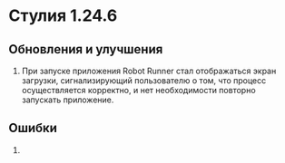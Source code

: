 # Стулия 1.24.6

## Обновления и улучшения

1. При запуске приложения Robot Runner стал отображаться экран загрузки, сигнализирующий пользователю о том, что процесс осуществляется корректно, и нет необходимости повторно запускать приложение.

## Ошибки

1. 
